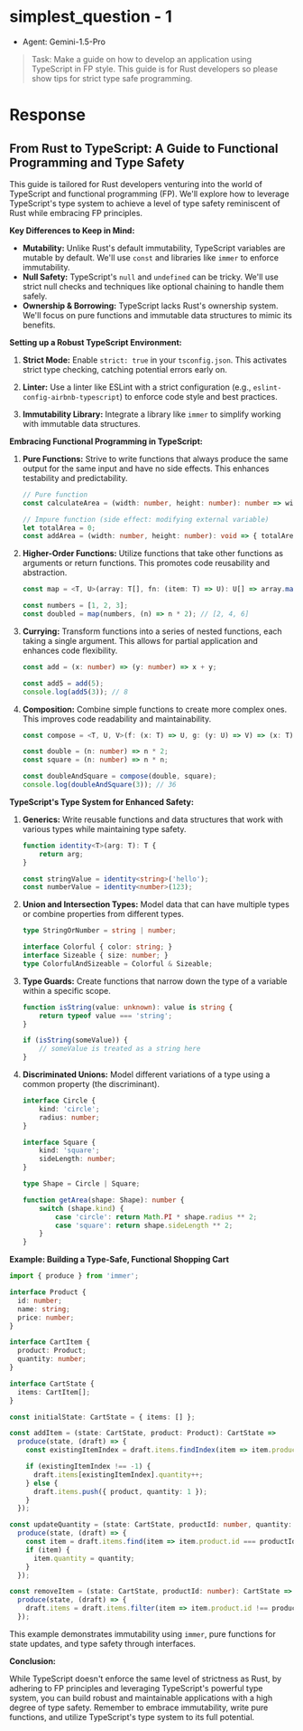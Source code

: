 
# simplest_question - 1

- Agent: Gemini-1.5-Pro

> Task: Make a guide on how to develop an application using TypeScript in FP style. This guide is for Rust developers so please show tips for strict type safe programming.

# Response

## From Rust to TypeScript: A Guide to Functional Programming and Type Safety

This guide is tailored for Rust developers venturing into the world of TypeScript and functional programming (FP). We'll explore how to leverage TypeScript's type system to achieve a level of type safety reminiscent of Rust while embracing FP principles.

**Key Differences to Keep in Mind:**

* **Mutability:** Unlike Rust's default immutability, TypeScript variables are mutable by default. We'll use `const` and libraries like `immer` to enforce immutability.
* **Null Safety:** TypeScript's `null` and `undefined` can be tricky. We'll use strict null checks and techniques like optional chaining to handle them safely.
* **Ownership & Borrowing:** TypeScript lacks Rust's ownership system. We'll focus on pure functions and immutable data structures to mimic its benefits.

**Setting up a Robust TypeScript Environment:**

1. **Strict Mode:** Enable `strict: true` in your `tsconfig.json`. This activates strict type checking, catching potential errors early on.

2. **Linter:** Use a linter like ESLint with a strict configuration (e.g., `eslint-config-airbnb-typescript`) to enforce code style and best practices.

3. **Immutability Library:** Integrate a library like `immer` to simplify working with immutable data structures.

**Embracing Functional Programming in TypeScript:**

1. **Pure Functions:**  Strive to write functions that always produce the same output for the same input and have no side effects. This enhances testability and predictability.

   ```typescript
   // Pure function
   const calculateArea = (width: number, height: number): number => width * height;

   // Impure function (side effect: modifying external variable)
   let totalArea = 0;
   const addArea = (width: number, height: number): void => { totalArea += width * height; };
   ```

2. **Higher-Order Functions:**  Utilize functions that take other functions as arguments or return functions. This promotes code reusability and abstraction.

   ```typescript
   const map = <T, U>(array: T[], fn: (item: T) => U): U[] => array.map(fn);

   const numbers = [1, 2, 3];
   const doubled = map(numbers, (n) => n * 2); // [2, 4, 6]
   ```

3. **Currying:**  Transform functions into a series of nested functions, each taking a single argument. This allows for partial application and enhances code flexibility.

   ```typescript
   const add = (x: number) => (y: number) => x + y;

   const add5 = add(5); 
   console.log(add5(3)); // 8
   ```

4. **Composition:**  Combine simple functions to create more complex ones. This improves code readability and maintainability.

   ```typescript
   const compose = <T, U, V>(f: (x: T) => U, g: (y: U) => V) => (x: T) => g(f(x));

   const double = (n: number) => n * 2;
   const square = (n: number) => n * n;

   const doubleAndSquare = compose(double, square);
   console.log(doubleAndSquare(3)); // 36
   ```

**TypeScript's Type System for Enhanced Safety:**

1. **Generics:**  Write reusable functions and data structures that work with various types while maintaining type safety.

   ```typescript
   function identity<T>(arg: T): T {
       return arg;
   }

   const stringValue = identity<string>('hello');
   const numberValue = identity<number>(123);
   ```

2. **Union and Intersection Types:**  Model data that can have multiple types or combine properties from different types.

   ```typescript
   type StringOrNumber = string | number;

   interface Colorful { color: string; }
   interface Sizeable { size: number; }
   type ColorfulAndSizeable = Colorful & Sizeable;
   ```

3. **Type Guards:**  Create functions that narrow down the type of a variable within a specific scope.

   ```typescript
   function isString(value: unknown): value is string {
       return typeof value === 'string';
   }

   if (isString(someValue)) {
       // someValue is treated as a string here
   }
   ```

4. **Discriminated Unions:**  Model different variations of a type using a common property (the discriminant).

   ```typescript
   interface Circle {
       kind: 'circle';
       radius: number;
   }

   interface Square {
       kind: 'square';
       sideLength: number;
   }

   type Shape = Circle | Square;

   function getArea(shape: Shape): number {
       switch (shape.kind) {
           case 'circle': return Math.PI * shape.radius ** 2;
           case 'square': return shape.sideLength ** 2;
       }
   }
   ```

**Example: Building a Type-Safe, Functional Shopping Cart**

```typescript
import { produce } from 'immer';

interface Product {
  id: number;
  name: string;
  price: number;
}

interface CartItem {
  product: Product;
  quantity: number;
}

interface CartState {
  items: CartItem[];
}

const initialState: CartState = { items: [] };

const addItem = (state: CartState, product: Product): CartState => 
  produce(state, (draft) => {
    const existingItemIndex = draft.items.findIndex(item => item.product.id === product.id);

    if (existingItemIndex !== -1) {
      draft.items[existingItemIndex].quantity++;
    } else {
      draft.items.push({ product, quantity: 1 });
    }
  });

const updateQuantity = (state: CartState, productId: number, quantity: number): CartState => 
  produce(state, (draft) => {
    const item = draft.items.find(item => item.product.id === productId);
    if (item) {
      item.quantity = quantity;
    }
  });

const removeItem = (state: CartState, productId: number): CartState => 
  produce(state, (draft) => {
    draft.items = draft.items.filter(item => item.product.id !== productId);
  });
```

This example demonstrates immutability using `immer`, pure functions for state updates, and type safety through interfaces.

**Conclusion:**

While TypeScript doesn't enforce the same level of strictness as Rust, by adhering to FP principles and leveraging TypeScript's powerful type system, you can build robust and maintainable applications with a high degree of type safety. Remember to embrace immutability, write pure functions, and utilize TypeScript's type system to its full potential. 

